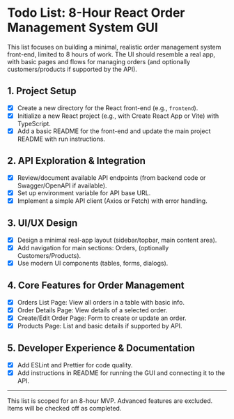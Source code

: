 # Todo List: 8-Hour React Order Management System GUI

This list focuses on building a minimal, realistic order management system front-end, limited to 8 hours of work. The UI should resemble a real app, with basic pages and flows for managing orders (and optionally customers/products if supported by the API).

## 1. Project Setup
- [x] Create a new directory for the React front-end (e.g., `frontend`).
- [x] Initialize a new React project (e.g., with Create React App or Vite) with TypeScript.
- [x] Add a basic README for the front-end and update the main project README with run instructions.

## 2. API Exploration & Integration
- [x] Review/document available API endpoints (from backend code or Swagger/OpenAPI if available).
- [x] Set up environment variable for API base URL.
- [x] Implement a simple API client (Axios or Fetch) with error handling.

## 3. UI/UX Design
- [x] Design a minimal real-app layout (sidebar/topbar, main content area).
- [x] Add navigation for main sections: Orders, (optionally Customers/Products).
- [x] Use modern UI components (tables, forms, dialogs).

## 4. Core Features for Order Management
- [x] Orders List Page: View all orders in a table with basic info.
- [x] Order Details Page: View details of a selected order.
- [x] Create/Edit Order Page: Form to create or update an order.
- [x] Products Page: List and basic details if supported by API.

## 5. Developer Experience & Documentation
- [x] Add ESLint and Prettier for code quality.
- [x] Add instructions in README for running the GUI and connecting it to the API.

---

This list is scoped for an 8-hour MVP. Advanced features are excluded. Items will be checked off as completed.
